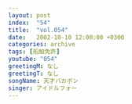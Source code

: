 ```yaml
---
layout: post
index:  "54"
title:  "vol.054"
date:   2002-10-10 12:00:00 +0300
categories: archive
tags: [船舶免許]
youtube: "054"
greetingM: なし
greetingT: なし
songName: 天才バカボン
singer: アイドルフォー
---
```

